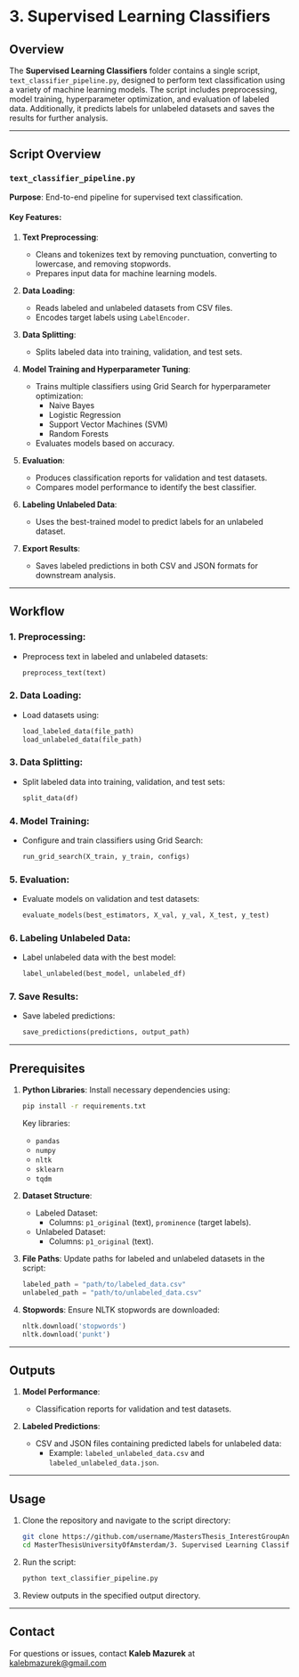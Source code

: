 # 3. Supervised Learning Classifiers

## Overview
The **Supervised Learning Classifiers** folder contains a single script, `text_classifier_pipeline.py`, designed to perform text classification using a variety of machine learning models. The script includes preprocessing, model training, hyperparameter optimization, and evaluation of labeled data. Additionally, it predicts labels for unlabeled datasets and saves the results for further analysis.

---

## Script Overview

### `text_classifier_pipeline.py`
**Purpose**: End-to-end pipeline for supervised text classification.

#### Key Features:
1. **Text Preprocessing**:
   - Cleans and tokenizes text by removing punctuation, converting to lowercase, and removing stopwords.
   - Prepares input data for machine learning models.

2. **Data Loading**:
   - Reads labeled and unlabeled datasets from CSV files.
   - Encodes target labels using `LabelEncoder`.

3. **Data Splitting**:
   - Splits labeled data into training, validation, and test sets.

4. **Model Training and Hyperparameter Tuning**:
   - Trains multiple classifiers using Grid Search for hyperparameter optimization:
     - Naive Bayes
     - Logistic Regression
     - Support Vector Machines (SVM)
     - Random Forests
   - Evaluates models based on accuracy.

5. **Evaluation**:
   - Produces classification reports for validation and test datasets.
   - Compares model performance to identify the best classifier.

6. **Labeling Unlabeled Data**:
   - Uses the best-trained model to predict labels for an unlabeled dataset.

7. **Export Results**:
   - Saves labeled predictions in both CSV and JSON formats for downstream analysis.

---

## Workflow

### 1. **Preprocessing**:
- Preprocess text in labeled and unlabeled datasets:
  ```python
  preprocess_text(text)
  ```

### 2. **Data Loading**:
- Load datasets using:
  ```python
  load_labeled_data(file_path)
  load_unlabeled_data(file_path)
  ```

### 3. **Data Splitting**:
- Split labeled data into training, validation, and test sets:
  ```python
  split_data(df)
  ```

### 4. **Model Training**:
- Configure and train classifiers using Grid Search:
  ```python
  run_grid_search(X_train, y_train, configs)
  ```

### 5. **Evaluation**:
- Evaluate models on validation and test datasets:
  ```python
  evaluate_models(best_estimators, X_val, y_val, X_test, y_test)
  ```

### 6. **Labeling Unlabeled Data**:
- Label unlabeled data with the best model:
  ```python
  label_unlabeled(best_model, unlabeled_df)
  ```

### 7. **Save Results**:
- Save labeled predictions:
  ```python
  save_predictions(predictions, output_path)
  ```

---

## Prerequisites

1. **Python Libraries**:
   Install necessary dependencies using:
   ```bash
   pip install -r requirements.txt
   ```
   Key libraries:
   - `pandas`
   - `numpy`
   - `nltk`
   - `sklearn`
   - `tqdm`

2. **Dataset Structure**:
   - Labeled Dataset:
     - Columns: `p1_original` (text), `prominence` (target labels).
   - Unlabeled Dataset:
     - Columns: `p1_original` (text).

3. **File Paths**:
   Update paths for labeled and unlabeled datasets in the script:
   ```python
   labeled_path = "path/to/labeled_data.csv"
   unlabeled_path = "path/to/unlabeled_data.csv"
   ```

4. **Stopwords**:
   Ensure NLTK stopwords are downloaded:
   ```python
   nltk.download('stopwords')
   nltk.download('punkt')
   ```

---

## Outputs

1. **Model Performance**:
   - Classification reports for validation and test datasets.

2. **Labeled Predictions**:
   - CSV and JSON files containing predicted labels for unlabeled data:
     - Example: `labeled_unlabeled_data.csv` and `labeled_unlabeled_data.json`.

---

## Usage

1. Clone the repository and navigate to the script directory:
   ```bash
   git clone https://github.com/username/MastersThesis_InterestGroupAnalysis.git
   cd MasterThesisUniversityOfAmsterdam/3. Supervised Learning Classifiers/
   ```

2. Run the script:
   ```bash
   python text_classifier_pipeline.py
   ```

3. Review outputs in the specified output directory.

---

## Contact
For questions or issues, contact **Kaleb Mazurek** at kalebmazurek@gmail.com
